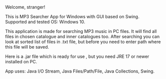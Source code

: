 Welcome, stranger!

This is MP3 Searcher App for Windows with GUI based on Swing. Supported and tested OS: Windows 10.

This application is made for searching MP3 music in PC files. It will find all files in chosen catalogue and inner catalogues too. After searching you can look at sorted list of files in .txt file, but before you need to enter path where this file will be saved. 

Here is a .jar file which is ready for use , but you need JRE 17 or newer installed on PC.

App uses: Java I/O Stream, Java Files/Path/File, Java Collections, Swing.
